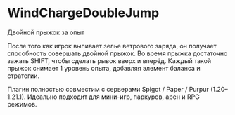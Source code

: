 # WindChargeDoubleJump
Двойной прыжок за опыт

После того как игрок выпивает зелье ветрового заряда, он получает способность совершать двойной прыжок. Во время прыжка достаточно зажать SHIFT, чтобы сделать рывок вверх и вперёд.
Каждый такой прыжок снимает 1 уровень опыта, добавляя элемент баланса и стратегии.

Плагин полностью совместим с серверами Spigot / Paper / Purpur (1.20–1.21.1).
Идеально подходит для мини-игр, паркуров, арен и RPG режимов.
